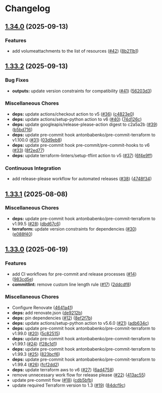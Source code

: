 # Changelog

## [1.34.0](https://github.com/opzkit/terraform-aws-k8s-addons-cluster-autoscaler/compare/v1.33.2...v1.34.0) (2025-09-13)


### Features

* add volumeattachments to the list of resources ([#42](https://github.com/opzkit/terraform-aws-k8s-addons-cluster-autoscaler/issues/42)) ([8b211b1](https://github.com/opzkit/terraform-aws-k8s-addons-cluster-autoscaler/commit/8b211b125d7fd2eedeb146a9c5306b17141ec6de))

## [1.33.2](https://github.com/opzkit/terraform-aws-k8s-addons-cluster-autoscaler/compare/v1.33.1...v1.33.2) (2025-09-13)


### Bug Fixes

* **outputs:** update version constraints for compatibility ([#41](https://github.com/opzkit/terraform-aws-k8s-addons-cluster-autoscaler/issues/41)) ([56203d3](https://github.com/opzkit/terraform-aws-k8s-addons-cluster-autoscaler/commit/56203d347d779efc5f946c917d339eefbd1d10bb))


### Miscellaneous Chores

* **deps:** update actions/checkout action to v5 ([#36](https://github.com/opzkit/terraform-aws-k8s-addons-cluster-autoscaler/issues/36)) ([c4823e0](https://github.com/opzkit/terraform-aws-k8s-addons-cluster-autoscaler/commit/c4823e0dfd90d56e8f21df9a1c210e9a9bdcf891))
* **deps:** update actions/setup-python action to v6 ([#40](https://github.com/opzkit/terraform-aws-k8s-addons-cluster-autoscaler/issues/40)) ([74d126c](https://github.com/opzkit/terraform-aws-k8s-addons-cluster-autoscaler/commit/74d126c15ac8c7df77068f5794490636e229e1c1))
* **deps:** update googleapis/release-please-action digest to c2a5a2b ([#39](https://github.com/opzkit/terraform-aws-k8s-addons-cluster-autoscaler/issues/39)) ([b5bd716](https://github.com/opzkit/terraform-aws-k8s-addons-cluster-autoscaler/commit/b5bd71648737fbe89fe7963435811ef75affa11e))
* **deps:** update pre-commit hook antonbabenko/pre-commit-terraform to v1.100.0 ([#31](https://github.com/opzkit/terraform-aws-k8s-addons-cluster-autoscaler/issues/31)) ([03d9eb8](https://github.com/opzkit/terraform-aws-k8s-addons-cluster-autoscaler/commit/03d9eb8f5c1626181c00667235d0eeb69f00e33c))
* **deps:** update pre-commit hook pre-commit/pre-commit-hooks to v6 ([#33](https://github.com/opzkit/terraform-aws-k8s-addons-cluster-autoscaler/issues/33)) ([8f2ed77](https://github.com/opzkit/terraform-aws-k8s-addons-cluster-autoscaler/commit/8f2ed777524fa106fe2b664dc8165dd2b27f0446))
* **deps:** update terraform-linters/setup-tflint action to v5 ([#37](https://github.com/opzkit/terraform-aws-k8s-addons-cluster-autoscaler/issues/37)) ([6f4e9ff](https://github.com/opzkit/terraform-aws-k8s-addons-cluster-autoscaler/commit/6f4e9ffc8cbef6d6f06490c03ce8c5cca66ef665))


### Continuous Integration

* add release-please workflow for automated releases ([#38](https://github.com/opzkit/terraform-aws-k8s-addons-cluster-autoscaler/issues/38)) ([4748f34](https://github.com/opzkit/terraform-aws-k8s-addons-cluster-autoscaler/commit/4748f342c5fc58cb4fee82c204ab6778bda757ca))

## [1.33.1](https://github.com/opzkit/terraform-aws-k8s-addons-cluster-autoscaler/compare/v1.33.0...v1.33.1) (2025-08-08)


### Miscellaneous Chores

* **deps:** update pre-commit hook antonbabenko/pre-commit-terraform to v1.99.5 ([#28](https://github.com/opzkit/terraform-aws-k8s-addons-cluster-autoscaler/issues/28)) ([dbd67c6](https://github.com/opzkit/terraform-aws-k8s-addons-cluster-autoscaler/commit/dbd67c69a120eeeab17e0d064dbaf91dc1bad39b))
* **terraform:** update version constraints for dependencies ([#30](https://github.com/opzkit/terraform-aws-k8s-addons-cluster-autoscaler/issues/30)) ([e088f40](https://github.com/opzkit/terraform-aws-k8s-addons-cluster-autoscaler/commit/e088f400014a9c79eac3019dcb9e8c9001092d41))

## [1.33.0](https://github.com/opzkit/terraform-aws-k8s-addons-cluster-autoscaler/compare/v1.32.1...v1.33.0) (2025-06-19)


### Features

* add CI workflows for pre-commit and release processes ([#14](https://github.com/opzkit/terraform-aws-k8s-addons-cluster-autoscaler/issues/14)) ([983cd5e](https://github.com/opzkit/terraform-aws-k8s-addons-cluster-autoscaler/commit/983cd5e2c3de7a22123ca8751893c9a6d3e270ee))
* **commitlint:** remove custom line length rule ([#17](https://github.com/opzkit/terraform-aws-k8s-addons-cluster-autoscaler/issues/17)) ([2ddcdf8](https://github.com/opzkit/terraform-aws-k8s-addons-cluster-autoscaler/commit/2ddcdf8be781b5d3faba7b9dcc93eb466a9ed2d9))


### Miscellaneous Chores

* Configure Renovate ([4641a41](https://github.com/opzkit/terraform-aws-k8s-addons-cluster-autoscaler/commit/4641a41d99c600677d9d88edb4c0f4cca37a7381))
* **deps:** add renovate.json ([de9212b](https://github.com/opzkit/terraform-aws-k8s-addons-cluster-autoscaler/commit/de9212b2e44884b234e43e024a2df7b61652094f))
* **deps:** pin dependencies ([#12](https://github.com/opzkit/terraform-aws-k8s-addons-cluster-autoscaler/issues/12)) ([8ef2f7b](https://github.com/opzkit/terraform-aws-k8s-addons-cluster-autoscaler/commit/8ef2f7b0c755ef580dbfd76a8b9a1df3769c433e))
* **deps:** update actions/setup-python action to v5.6.0 ([#21](https://github.com/opzkit/terraform-aws-k8s-addons-cluster-autoscaler/issues/21)) ([adb634c](https://github.com/opzkit/terraform-aws-k8s-addons-cluster-autoscaler/commit/adb634cfc0fc1d82c7082f14c774a7eb73c2868c))
* **deps:** update pre-commit hook antonbabenko/pre-commit-terraform to v1.99.0 ([#20](https://github.com/opzkit/terraform-aws-k8s-addons-cluster-autoscaler/issues/20)) ([5c82515](https://github.com/opzkit/terraform-aws-k8s-addons-cluster-autoscaler/commit/5c82515536fdedecaa95f0a1fd1e0971f375d047))
* **deps:** update pre-commit hook antonbabenko/pre-commit-terraform to v1.99.1 ([#24](https://github.com/opzkit/terraform-aws-k8s-addons-cluster-autoscaler/issues/24)) ([f28c1d1](https://github.com/opzkit/terraform-aws-k8s-addons-cluster-autoscaler/commit/f28c1d1aafbdb1077e237c8f601c61bd5c08eb45))
* **deps:** update pre-commit hook antonbabenko/pre-commit-terraform to v1.99.3 ([#25](https://github.com/opzkit/terraform-aws-k8s-addons-cluster-autoscaler/issues/25)) ([823bcf6](https://github.com/opzkit/terraform-aws-k8s-addons-cluster-autoscaler/commit/823bcf673418d9c54a7c1188290c28f43287c8ef))
* **deps:** update pre-commit hook antonbabenko/pre-commit-terraform to v1.99.4 ([#26](https://github.com/opzkit/terraform-aws-k8s-addons-cluster-autoscaler/issues/26)) ([fcf2dd2](https://github.com/opzkit/terraform-aws-k8s-addons-cluster-autoscaler/commit/fcf2dd21805af44cbe9724f62074dbaba2278ea3))
* **deps:** update terraform aws to v6 ([#27](https://github.com/opzkit/terraform-aws-k8s-addons-cluster-autoscaler/issues/27)) ([6ad4758](https://github.com/opzkit/terraform-aws-k8s-addons-cluster-autoscaler/commit/6ad47580c0db33567f81331b26a61b5d752588ff))
* remove unnecessary work flow for release please ([#22](https://github.com/opzkit/terraform-aws-k8s-addons-cluster-autoscaler/issues/22)) ([413ac55](https://github.com/opzkit/terraform-aws-k8s-addons-cluster-autoscaler/commit/413ac55bde718e7ac6a4424c44e90863273679a2))
* update pre-commit flow ([#18](https://github.com/opzkit/terraform-aws-k8s-addons-cluster-autoscaler/issues/18)) ([cdb5bfb](https://github.com/opzkit/terraform-aws-k8s-addons-cluster-autoscaler/commit/cdb5bfbe7284feb222fd35c800e0a439884445e4))
* update required Terraform version to 1.3 ([#19](https://github.com/opzkit/terraform-aws-k8s-addons-cluster-autoscaler/issues/19)) ([84dcf9c](https://github.com/opzkit/terraform-aws-k8s-addons-cluster-autoscaler/commit/84dcf9c785caf9f39706debd8c2c6d6d6ab5b146))
